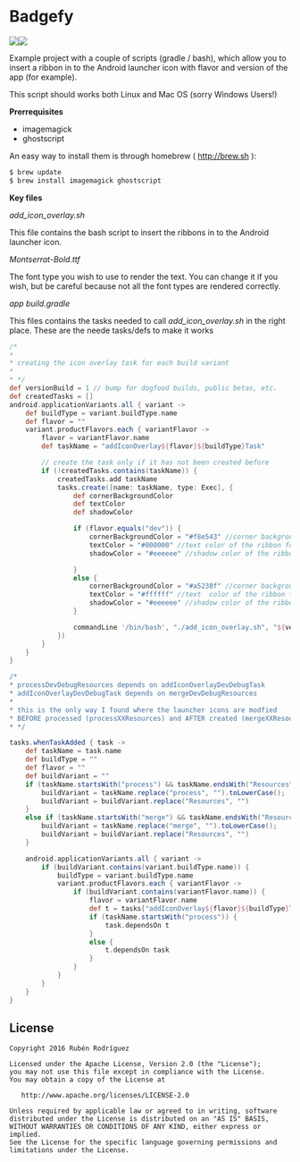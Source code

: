 Badgefy
=======
![](https://lh3.googleusercontent.com/-7F-Kulfo2PE/V17S96Kh1wI/AAAAAAAAEns/nDApM3A-DnEijFGpMfLgmgigMpu-ZXxwACCo/s96/ic_launcher_dev.png)![](https://lh3.googleusercontent.com/-ZV-BIuNpFGA/V17S-EG53mI/AAAAAAAAEn0/KIzN2H_G33wFI2WnfZE2ME3tjCav-dpGQCCo/s96/ic_launcher_prod.png)

Example project with a couple of scripts (gradle / bash), which allow you to insert a ribbon in to the Android launcher icon with flavor and version of the app (for example).

This script should works both Linux and Mac OS (sorry Windows Users!)

**Prerrequisites**
 * imagemagick
 * ghostscript

An easy way to install them is through homebrew ( http://brew.sh ):
```bash
$ brew update
$ brew install imagemagick ghostscript
```

**Key files**

*add_icon_overlay.sh*

This file contains the bash script to insert the ribbons in to the Android launcher icon.

*Montserrat-Bold.ttf*

The font type you wish to use to render the text. You can change it if you wish, but be careful because not all the font types are rendered correctly.

*app build.gradle*

This files contains the tasks needed to call *add_icon_overlay.sh* in the right place. These are the neede tasks/defs to make it works

```gradle
/*
*
* creating the icon overlay task for each build variant
*
* */
def versionBuild = 1 // bump for dogfood builds, public betas, etc.
def createdTasks = []
android.applicationVariants.all { variant ->
    def buildType = variant.buildType.name
    def flavor = ""
    variant.productFlavors.each { variantFlavor ->
        flavor = variantFlavor.name
        def taskName = "addIconOverlay${flavor}${buildType}Task"

        // create the task only if it has not been created before
        if (!createdTasks.contains(taskName)) {
            createdTasks.add taskName
            tasks.create([name: taskName, type: Exec], {
                def cornerBackgroundColor
                def textColor
                def shadowColor

                if (flavor.equals("dev")) {
                    cornerBackgroundColor = "#f8e543" //corner background color of the ribbon for dev flavor
                    textColor = "#000000" //text color of the ribbon for dev flavor
                    shadowColor = "#eeeeee" //shadow color of the ribbon for dev flavor

                }
                else {
                    cornerBackgroundColor = "#a5238f" //corner background color of the ribbon for NON dev flavor
                    textColor = "#ffffff" //text  color of the ribbon for NON dev flavor
                    shadowColor = "#eeeeee" //shadow color of the ribbon for NON dev flavor
                }

                commandLine '/bin/bash', "./add_icon_overlay.sh", "${versionBuild}", "${flavor}", "${buildType}", "${cornerBackgroundColor}", "${textColor}", "${shadowColor}"
            })
        }
    }
}

/*
* processDevDebugResources depends on addIconOverlayDevDebugTask
* addIconOverlayDevDebugTask depends on mergeDevDebugResources
*
* this is the only way I found where the launcher icons are modfied
* BEFORE processed (processXXResources) and AFTER created (mergeXXResources)
* */

tasks.whenTaskAdded { task ->
    def taskName = task.name
    def buildType = ""
    def flavor = ""
    def buildVariant = ""
    if (taskName.startsWith("process") && taskName.endsWith("Resources") && !taskName.contains("Release")) {
        buildVariant = taskName.replace("process", "").toLowerCase();
        buildVariant = buildVariant.replace("Resources", "")
    }
    else if (taskName.startsWith("merge") && taskName.endsWith("Resources")) {
        buildVariant = taskName.replace("merge", "").toLowerCase();
        buildVariant = buildVariant.replace("Resources", "")
    }

    android.applicationVariants.all { variant ->
        if (buildVariant.contains(variant.buildType.name)) {
            buildType = variant.buildType.name
            variant.productFlavors.each { variantFlavor ->
                if (buildVariant.contains(variantFlavor.name)) {
                    flavor = variantFlavor.name
                    def t = tasks["addIconOverlay${flavor}${buildType}Task"]
                    if (taskName.startsWith("process")) {
                        task.dependsOn t
                    }
                    else {
                        t.dependsOn task
                    }
                }
            }
        }
    }
}
```

License
-------

    Copyright 2016 Rubén Rodríguez

    Licensed under the Apache License, Version 2.0 (the "License");
    you may not use this file except in compliance with the License.
    You may obtain a copy of the License at

       http://www.apache.org/licenses/LICENSE-2.0

    Unless required by applicable law or agreed to in writing, software
    distributed under the License is distributed on an "AS IS" BASIS,
    WITHOUT WARRANTIES OR CONDITIONS OF ANY KIND, either express or implied.
    See the License for the specific language governing permissions and
    limitations under the License.

